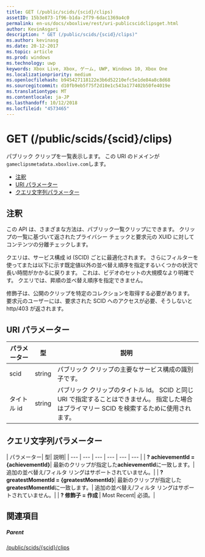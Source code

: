 ```yaml
---
title: GET (/public/scids/{scid}/clips)
assetID: 15b3e873-1f96-b1da-2f79-6dac1369a4c0
permalink: en-us/docs/xboxlive/rest/uri-publicscidclipsget.html
author: KevinAsgari
description: " GET (/public/scids/{scid}/clips)"
ms.author: kevinasg
ms.date: 20-12-2017
ms.topic: article
ms.prod: windows
ms.technology: uwp
keywords: Xbox Live, Xbox, ゲーム, UWP, Windows 10, Xbox One
ms.localizationpriority: medium
ms.openlocfilehash: b945427118122e3b6d52210efc5e1de84a8c8d68
ms.sourcegitcommit: d10fb9eb5f75f2d10e1c543a177402b50fe4019e
ms.translationtype: MT
ms.contentlocale: ja-JP
ms.lasthandoff: 10/12/2018
ms.locfileid: "4573465"
---
```

# <a name="get-publicscidsscidclips"></a>GET (/public/scids/{scid}/clips)
パブリック クリップを一覧表示します。 この URI のドメインが`gameclipsmetadata.xboxlive.com`します。
 
  * [注釈](#ID4EV)
  * [URI パラメーター](#ID4ECB)
  * [クエリ文字列パラメーター](#ID4ENB)
 
<a id="ID4EV"></a>

 
## <a name="remarks"></a>注釈
 
この API は、さまざまな方法は、パブリック一覧クリップにできます。 クリップの一覧に基づいて返されたプライバシー チェックと要求元の XUID に対してコンテンツの分離チェックします。
 
クエリは、サービス構成 id (SCID) ごとに最適化されます。 さらにフィルターを使ってまたは以下に示す既定値以外の並べ替え順序を指定するいくつかの状況で長い時間がかかるに戻ります。 これは、ビデオのセットの大規模なより明確です。 クエリでは、昇順の並べ替え順序を指定できません。
 
修飾子は、公開のクリップを特定のコレクションを取得する必要があります。 要求元のユーザーには、要求された SCID へのアクセスが必要、そうしないと http/403 が返されます。
  
<a id="ID4ECB"></a>

 
## <a name="uri-parameters"></a>URI パラメーター
 
| パラメーター| 型| 説明| 
| --- | --- | --- | 
| scid| string| パブリック クリップの主要なサービス構成の識別子です。| 
| タイトル id| string| パブリック クリップのタイトル Id。 SCID と同じ URI で指定することはできません。 指定した場合はプライマリー SCID を検索するために使用されます。| 
  
<a id="ID4ENB"></a>

 
## <a name="query-string-parameters"></a>クエリ文字列パラメーター
 
| パラメーター| 型| 説明| 
| --- | --- | --- | --- | --- | --- | 
| <b>? achievementId = {achievementId}</b>| 最新のクリップが指定した<b>achievementId</b>に一致します。| 追加の並べ替え/フィルタ リングはサポートされていません。| 
| <b>? greatestMomentId = {greatestMomentId}</b>| 最新のクリップが指定した<b>greatestMomentId</b>に一致します。| 追加の並べ替え/フィルタ リングはサポートされていません。| 
| <b>? 修飾子 = 作成 </b>| Most Recent| 必須。| 
  
<a id="ID4EDD"></a>

 
## <a name="see-also"></a>関連項目
 
<a id="ID4EFD"></a>

 
##### <a name="parent"></a>Parent 

[/public/scids/{scid}/clips](uri-publicscidclips.md)

   